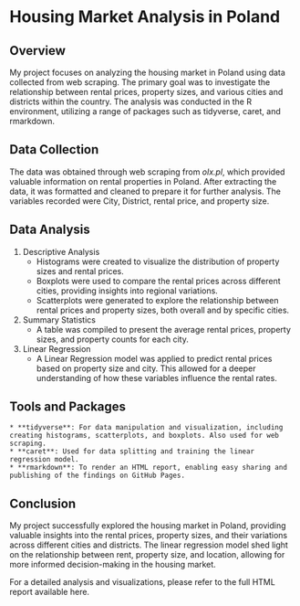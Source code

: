 # Housing Market Analysis in Poland

## Overview
My project focuses on analyzing the housing market in Poland using data collected from web scraping. The primary goal was to investigate the relationship between rental prices, property sizes, and various cities and districts within the country. The analysis was conducted in the R environment, utilizing a range of packages such as tidyverse, caret, and rmarkdown.

## Data Collection
The data was obtained through web scraping from *olx.pl*, which provided valuable information on rental properties in Poland. After extracting the data, it was formatted and cleaned to prepare it for further analysis. The variables recorded were City, District, rental price, and property size.

## Data Analysis
1. Descriptive Analysis
    * Histograms were created to visualize the distribution of property sizes and rental prices.
    * Boxplots were used to compare the rental prices across different cities, providing insights into regional variations.
    * Scatterplots were generated to explore the relationship between rental prices and property sizes, both overall and by specific cities.
2. Summary Statistics
    * A table was compiled to present the average rental prices, property sizes, and property counts for each city.
3. Linear Regression
    * A Linear Regression model was applied to predict rental prices based on property size and city. This allowed for a deeper understanding of how these variables influence the rental rates.

## Tools and Packages
    * **tidyverse**: For data manipulation and visualization, including creating histograms, scatterplots, and boxplots. Also used for web scraping.
    * **caret**: Used for data splitting and training the linear regression model.
    * **rmarkdown**: To render an HTML report, enabling easy sharing and publishing of the findings on GitHub Pages.

## Conclusion
My project successfully explored the housing market in Poland, providing valuable insights into the rental prices, property sizes, and their variations across different cities and districts. The linear regression model shed light on the relationship between rent, property size, and location, allowing for more informed decision-making in the housing market.

For a detailed analysis and visualizations, please refer to the full HTML report available here.
